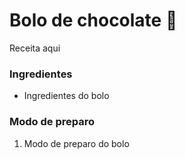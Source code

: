 # Bolo de chocolate :cake:

Receita aqui

### Ingredientes

- Ingredientes do bolo




### Modo de preparo

1. Modo de preparo do bolo

